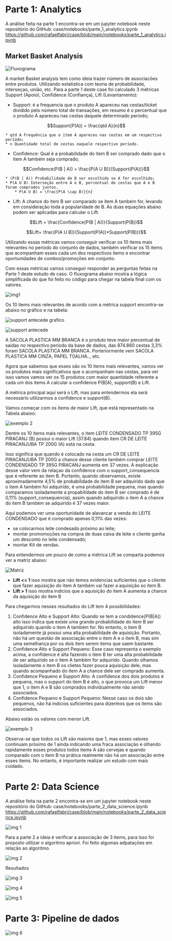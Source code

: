 # Parte 1: Analytics

A análise feita na parte 1 encontra-se em um jupyter notebook neste repositório do GitHub:
case/notebooks/parte_1_analytics.ipynb
https://github.com/rafaelfabri/case/blob/main/notebooks/parte_1_analytics.ipynb

## Market Basket Analysis

![Fluxograma](https://github.com/rafaelfabri/case/blob/main/imagens/img1.jpg)

A market Basket analysis tem como ideia trazer número de associacões entre produtos. Utilizando estatistíca com teoria de probabilidade, interseçao, união, etc. Para a parte 1 deste case foi calculado 3 métricas Support (Apoio), Confidence (Confiança), Lift (Levantamento):

* Support: é a frequencia que o produto A apareceu nas cestas/ticket dividido pelo número total de transações, em resumo é o percentual que o produto A apareceu nas cestas daquele determinado período;

$$Support(P(A)) = \frac{qtd A}{n}$$


	* qtd A Frequência que o item A apareceu nas cestas em um respectivo período;
	* n Quantidade total de cestas naquele respectivo período.


* Confidence: Qual é a probabilidade do item B ser comprado dado que o item A também seja comprado;


$$Confidence(P(B | A)) = \frac{P(A U B)}{Support(P(A))}$$


	* (P(B | A)) Probabilidade de B ser escolhido se A for escolhido;
	* P(A U B) Interseção entre A e B, percentual de cestas que A e B foram comprados juntos.
		* P(A U B) = \frac{P(A \cap B)}{n}
		
* Lift: A chance do item B ser comparado se item A também for, levando em consideração toda a popularidade de B. As duas equações abaixo podem ser aplicadas para calcular o Lift.


$$Lift = \frac{Confidence(P(B | A))}{Support(P(B)}$$




$$Lift= \frac{P(A U B)}{Support(P(A))*Support(P(B))}$$




Utilizando essas métricas vamos conseguir verificar os 10 items mais relevantes no período do conjunto de dados, também verificar os 15 items que acompanham esses cada um dos respectivos items e encontrar oportunidades de combos/promoções em conjunto.

Com essas métricas vamos conseguir responder as perguntas feitas na Parte 1 deste estudo de caso. O fluxograma abaixo mostra a lógica simplificada do que foi feito no código para chegar na tabela final com os valores.

![img1](https://github.com/rafaelfabri/case/blob/main/imagens/fluxograma_mba.png)

Os 10 items mais relevantes de acordo com a métrica support encontra-se abaixo no gráfico e na tabela: 


![support antecede grafico](https://github.com/rafaelfabri/case/blob/main/imagens/10_items_mais_relevantes.png)


![support antecede](https://github.com/rafaelfabri/case/blob/main/imagens/support_antecede.png)

A SACOLA PLASTICA MM BRANCA é o produto teve maior percentual de saídas no respectivo período da base de dados, das 874.860 cestas 3,3% foram SACOLA PLASTICA MM BRANCA. Porteriormente vem SACOLA PLASTICA MM CINZA, PAPEL TOALHA.., etc.

Agora que sabemos que esses são os 10 items mais relevantes, vamos ver os produtos mais significativos que o acompanham nas cestas, para ver isso vamos vamos ver os 15 produtos com maior quantidade referente a cada um dos items A calcular a confidence P(B|A), support(B) e Lift.

A métrica principal aqui será o Lift, mas para entendermos ela será necessário utilizarmos a confidence e support(B).

Vamos começar com os items de maior Lift, que está representado na Tabela abaixo:

![exemplo 2](https://github.com/rafaelfabri/case/blob/main/imagens/tabela_final_parte_1.png)

Dentre os 10 items mais relevantes, o item LEITE CONDENSADO TP 395G PIRACANJ (B) possui o maior Lift (37.84) quando item CR DE LEITE PIRACANJUBA TP 200G (A) está na cesta.

Isso significa que quando é colocado na cesta um CR DE LEITE PIRACANJUBA TP 200G a chance desse cliente também comprar LEITE CONDENSADO TP 395G PIRACANJ aumenta em 37 vezes. A explicação desse valor vem da relaçao da confidence com o support_consequencia que é referente ao item B. Portanto, quando observamos, existe aproximadamente 4,5% de probabilidade do item B ser adquirido dado que o item A também foi adquirido, é uma probabilidade pequena, mas quando comparamos isoladamente a propabilidade do item B ser comprado é de 0,11% (support_consequencia), assim quando adiquirido o item A a chance do item B também se adquirido é 37 vezes maior.

Aqui podemos ver uma oportunidade de alavancar a venda do LEITE CONDENSADO que é comprado apenas 0,11% das vezes:
* se colocarmos leite condesado próximo ao leite;
* montar promomoções na compra de duas caixa de leite o cliente ganha um desconto no leite condensado;
* montar Kit de vendas.

Para entendermos um pouco de como a métrica Lift se comparta podemos ver a matriz abaixo:

![Matriz](https://github.com/rafaelfabri/case/blob/main/imagens/matriz.png)

* **Lift <= 1** isso mostra que não temos evidencias suficientes que o cliente que fazer aquisição do item A também vai fazer a aquisição so item B.
* **Lift > 1** isso mostra indicios que a aquisição do item A aumenta a chance da aquisição do item B

Para chegarmos nesses resultados do Lift tem 4 possibilidades:
1) Confidence Alto e Support Alto: Quando se tem a condidence(P(B|A)) alto isso indica que existe uma grande probabilidade do item B ser adiquirido quando o item A também for. No entanto, o item B isoladamente já possui uma alta probabilidade de aquisição. Portanto, não há um questão de associação entre o item A e o item B, mas sim uma semelhança por os dois item serem items que saem bastante.
2) Confidence Alto e Support Pequeno: Esse caso representa o exemplo acima, a confidence é alta fazendo o item B ter uma alta probabilidade de ser adquirido se o item A também for adquirido. Quando olhamos isoladamente o item B os clietes fazer pouca aquisição dele, mas quando acompanhado do item A a chance dele ser comprado aumenta.
3) Confidence Pequeno e Support Alto: A confidence dos dois produtos é pequena, mas o support do item B é alto, o que provoca um Lift menor que 1, o item A e B são comprados individualmente não sendo associados.
4) Confidence Pequeno e Support Pequeno: Nesse caso os dois são pequenos, não há indicios suficientes para dizermos que os items são associados.

Abaixo estão os valores com menor Lift.

![exemplo 3](https://github.com/rafaelfabri/case/blob/main/imagens/tabela_final_parte_1_.png)

Observa-se que todos os Lift são maiores que 1, mas esses valores continuam próximo de 1 ainda indicando uma fraca associação e olhando rapidamente esses produtos todos items A são cervejas e quando comparado com o item B na prática realmente não há um associação entre esses items. No entanto, é importante realizar um estudo com mais cuidado.


# Parte 2: Data Science

A análise feita na parte 2 encontra-se em um jupyter notebook neste repositório do GitHub:
case/notebooks/parte_2_data_science.ipynb
https://github.com/rafaelfabri/case/blob/main/notebooks/parte_2_data_science.ipynb

![img 1](https://github.com/rafaelfabri/case/blob/main/imagens/Algoritmo_Apriori.png)

Para a parte 2 a ideia é verificar a associação de 3 items, para isso foi proposto utilizar o algoritmo apriori. Foi feito algumas adpatações em relação ao algoritmo.

![img 2](https://github.com/rafaelfabri/case/blob/main/imagens/fluxograma_apriori.png)

Resultados

![img 3](https://github.com/rafaelfabri/case/blob/main/imagens/apriori_1.png)

![img 4](https://github.com/rafaelfabri/case/blob/main/imagens/apriori_2.png)

![img 5](https://github.com/rafaelfabri/case/blob/main/imagens/apriori_3.png)

# Parte 3: Pipeline de dados

![img 6](https://github.com/rafaelfabri/case/blob/main/imagens/airflow.png)
